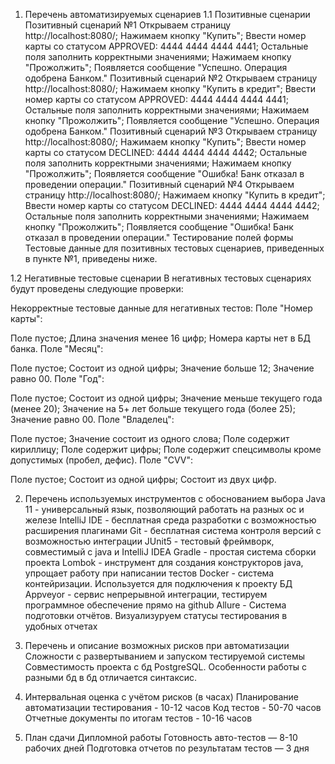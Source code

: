 1. Перечень автоматизируемых сценариев
1.1 Позитивные сценарии
Позитивный сценарий №1
Открываем страницу http://localhost:8080/;
Нажимаем кнопку "Купить";
Ввести номер карты со статусом APPROVED: 4444 4444 4444 4441;
Остальные поля заполнить корректными значениями;
Нажимаем кнопку "Прожолжить";
Появляется сообщение "Успешно. Операция одобрена Банком."
Позитивный сценарий №2
Открываем страницу http://localhost:8080/;
Нажимаем кнопку "Купить в кредит";
Ввести номер карты со статусом APPROVED: 4444 4444 4444 4441;
Остальные поля заполнить корректными значениями;
Нажимаем кнопку "Прожолжить";
Появляется сообщение "Успешно. Операция одобрена Банком."
Позитивный сценарий №3
Открываем страницу http://localhost:8080/;
Нажимаем кнопку "Купить";
Ввести номер карты со статусом DECLINED: 4444 4444 4444 4442;
Остальные поля заполнить корректными значениями;
Нажимаем кнопку "Прожолжить";
Появляется сообщение "Ошибка! Банк отказал в проведении операции."
Позитивный сценарий №4
Открываем страницу http://localhost:8080/;
Нажимаем кнопку "Купить в кредит";
Ввести номер карты со статусом DECLINED: 4444 4444 4444 4442;
Остальные поля заполнить корректными значениями;
Нажимаем кнопку "Прожолжить";
Появляется сообщение "Ошибка! Банк отказал в проведении операции."
Тестирование полей формы
Тестовые данные для позитивных тестовых сценариев, приведенных в пункте №1, приведены ниже.

1.2 Негативные тестовые сценарии
В негативных тестовых сценариях будут проведены следующие проверки:

Некорректные тестовые данные для негативных тестов:
Поле "Номер карты":

Поле пустое;
Длина значения менее 16 цифр;
Номера карты нет в БД банка.
Поле "Месяц":

Поле пустое;
Состоит из одной цифры;
Значение больше 12;
Значение равно 00.
Поле "Год":

Поле пустое;
Состоит из одной цифры;
Значение меньше текущего года (менее 20);
Значение на 5+ лет больше текущего года (более 25);
Значение равно 00.
Поле "Владелец":

Поле пустое;
Значение состоит из одного слова;
Поле содержит кириллицу;
Поле содержит цифры;
Поле содержит спецсимволы кроме допустимых (пробел, дефис).
Поле "CVV":

Поле пустое;
Состоит из одной цифры;
Состоит из двух цифр.


2. Перечень используемых инструментов с обоснованием выбора
Java 11 - универсальный язык, позволяющий работать на разных ос и железе
IntelliJ IDE - бесплатная среда разработки с возможностью расширения плагинами
Git - бесплатная система контроля версий с возможностью интеграции 
JUnit5 - тестовый фреймворк, совместимый с java и IntelliJ IDEA
Gradle - простая система сборки проекта
Lombok - инструмент для создания конструкторов java, упрощает работу при написании тестов
Docker - система контейризации. Используется для подключения к проекту БД
Appveyor - сервис непрерывной интеграции, тестируем программное обеспечение прямо на github
Allure - Система подготовки отчётов. Визуализуруем статусы тестирования в удобных отчетах


3. Перечень и описание возможных рисков при автоматизации
Сложности с развертыванием и запуском тестируемой системы
Совместимость проекта с бд PostgreSQL. Особенности работы с разными бд в бд отличается синтаксис.

4. Интервальная оценка с учётом рисков (в часах)
Планирование автоматизации тестирования - 10-12 часов
Код тестов - 50-70 часов
Отчетные документы по итогам тестов - 10-16 часов


5. План сдачи Дипломной работы
Готовность авто-тестов — 8-10 рабочих дней
Подготовка отчетов по результатам тестов — 3 дня